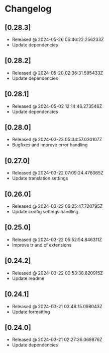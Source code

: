 # Changelog

## [0.28.3]

- Released @ 2024-05-26 05:46:22.256233Z
- Update dependencies

## [0.28.2]

- Released @ 2024-05-20 02:36:31.595433Z
- Update dependencies

## [0.28.1]

- Released @ 2024-05-02 12:14:46.273546Z
- Update dependencies

## [0.28.0]

- Released @ 2024-03-23 05:34:57.030107Z
- Bugfixes and improve error handling

## [0.27.0]

- Released @ 2024-03-22 07:09:24.476065Z
- Update translation settings

## [0.26.0]

- Released @ 2024-03-22 06:25:47.720795Z
- Update config settings handling

## [0.25.0]

- Released @ 2024-03-22 05:52:54.846311Z
- Improve tr and cf extensions

## [0.24.2]

- Released @ 2024-03-22 00:53:38.820915Z
- Update readme

## [0.24.1]

- Released @ 2024-03-21 03:48:15.098043Z
- Update formatting

## [0.24.0]

- Released @ 2024-03-21 02:27:36.069876Z
- Update dependencies
